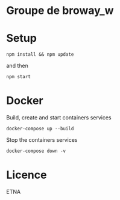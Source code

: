 # Groupe de broway_w

# Setup
````
npm install && npm update
````
and then 
````
npm start
````

# Docker
Build, create and start containers services
````
docker-compose up --build
````
Stop the containers services 
````
docker-compose down -v
````

# Licence 
ETNA